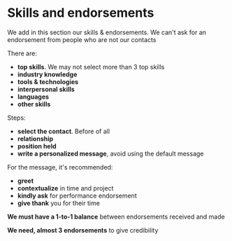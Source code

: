 # Skills and endorsements

We add in this section our skills & endorsements. We can't ask for an endorsement from people who are not our contacts

There are:

* **top skills**. We may not select more than 3 top skills
* **industry knowledge**
* **tools & technologies**
* **interpersonal skills**
* **languages**
* **other skills**

Steps:

* **select the contact**. Before of all
* **relationship**
* **position held**
* **write a personalized message**, avoid using the default message

For the message, it's recommended:

* **greet**
* **contextualize** in time and project
* **kindly ask** for performance endorsement
* **give thank** you for their time

**We must have a 1-to-1 balance** between endorsements received and made

**We need, almost 3 endorsements** to give credibility
